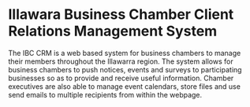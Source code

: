 # Illawara Business Chamber Client Relations Management System
The IBC CRM is a web based system for business chambers to manage their members throughout
the Illawarra region. The system allows for business chambers to push notices,
events and surveys to participating businesses so as to provide and receive
useful information. Chamber executives are also able to manage event calendars,
store files and use send emails to multiple recipients from within the webpage.
